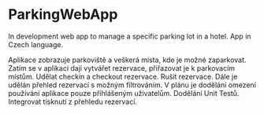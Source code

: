 # ParkingWebApp
In development web app to manage a specific parking lot in a hotel. App in Czech language.

Aplikace zobrazuje parkoviště a veškerá místa, kde je možné zaparkovat. Zatím se v aplikaci dají vytvářet rezervace, přiřazovat je k parkovacím místům. Udělat checkin a checkout rezervace. Rušit rezervace. Dále je udělán přehled rezervací s možným filtrováním.
V plánu je dodělání omezení používání aplikace pouze přihlášeným uživatelům. Dodělání Unit Testů. Integrovat tisknutí z přehledu rezervací.
